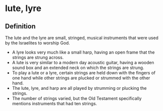 # lute, lyre

## Definition

The lute and the lyre are small, stringed, musical instruments that were used by the Israelites to worship God.

* A lyre looks very much like a small harp, having an open frame that the strings are strung across.
* A lute is very similar to a modern day acoustic guitar, having a wooden sound box and an extended neck on which the strings are strung.
* To play a lute or a lyre, certain strings are held down with the fingers of one hand while other strings are plucked or strummed with the other hand.
* The lute, lyre, and harp are all played by strumming or plucking the strings.
* The number of strings varied, but the Old Testament specifically mentions instruments that had ten strings.